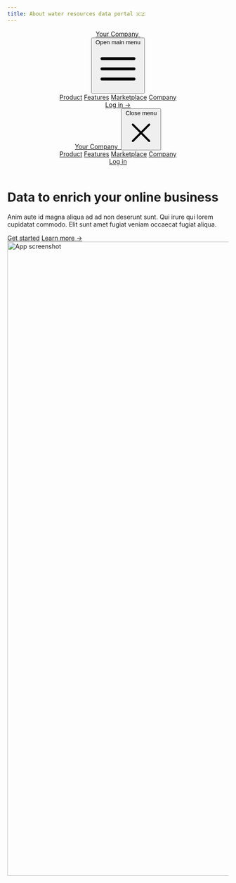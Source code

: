```yaml
---
title: About water resources data portal 🇰🇿
---
```


<div class="bg-gray-900">
  <header class="absolute inset-x-0 top-0 z-50">
    <nav class="flex items-center justify-between p-6 lg:px-8" aria-label="Global">
      <div class="flex lg:flex-1">
        <a href="#" class="-m-1.5 p-1.5">
          <span class="sr-only">Your Company</span>
          <img class="h-8 w-auto" src="https://tailwindui.com/img/logos/mark.svg?color=indigo&shade=500" alt="">
        </a>
      </div>
      <div class="flex lg:hidden">
        <button type="button" class="-m-2.5 inline-flex items-center justify-center rounded-md p-2.5 text-gray-400">
          <span class="sr-only">Open main menu</span>
          <svg class="h-6 w-6" fill="none" viewBox="0 0 24 24" stroke-width="1.5" stroke="currentColor" aria-hidden="true">
            <path stroke-linecap="round" stroke-linejoin="round" d="M3.75 6.75h16.5M3.75 12h16.5m-16.5 5.25h16.5" />
          </svg>
        </button>
      </div>
      <div class="hidden lg:flex lg:gap-x-12">
        <a href="#" class="text-sm font-semibold leading-6 text-white">Product</a>
        <a href="#" class="text-sm font-semibold leading-6 text-white">Features</a>
        <a href="#" class="text-sm font-semibold leading-6 text-white">Marketplace</a>
        <a href="#" class="text-sm font-semibold leading-6 text-white">Company</a>
      </div>
      <div class="hidden lg:flex lg:flex-1 lg:justify-end">
        <a href="#" class="text-sm font-semibold leading-6 text-white">Log in <span aria-hidden="true">&rarr;</span></a>
      </div>
    </nav>
    <!-- Mobile menu, show/hide based on menu open state. -->
    <div class="lg:hidden" role="dialog" aria-modal="true">
      <!-- Background backdrop, show/hide based on slide-over state. -->
      <div class="fixed inset-0 z-50"></div>
      <div class="fixed inset-y-0 right-0 z-50 w-full overflow-y-auto bg-gray-900 px-6 py-6 sm:max-w-sm sm:ring-1 sm:ring-white/10">
        <div class="flex items-center justify-between">
          <a href="#" class="-m-1.5 p-1.5">
            <span class="sr-only">Your Company</span>
            <img class="h-8 w-auto" src="https://tailwindui.com/img/logos/mark.svg?color=indigo&shade=500" alt="">
          </a>
          <button type="button" class="-m-2.5 rounded-md p-2.5 text-gray-400">
            <span class="sr-only">Close menu</span>
            <svg class="h-6 w-6" fill="none" viewBox="0 0 24 24" stroke-width="1.5" stroke="currentColor" aria-hidden="true">
              <path stroke-linecap="round" stroke-linejoin="round" d="M6 18L18 6M6 6l12 12" />
            </svg>
          </button>
        </div>
        <div class="mt-6 flow-root">
          <div class="-my-6 divide-y divide-gray-500/25">
            <div class="space-y-2 py-6">
              <a href="#" class="-mx-3 block rounded-lg px-3 py-2 text-base font-semibold leading-7 text-white hover:bg-gray-800">Product</a>
              <a href="#" class="-mx-3 block rounded-lg px-3 py-2 text-base font-semibold leading-7 text-white hover:bg-gray-800">Features</a>
              <a href="#" class="-mx-3 block rounded-lg px-3 py-2 text-base font-semibold leading-7 text-white hover:bg-gray-800">Marketplace</a>
              <a href="#" class="-mx-3 block rounded-lg px-3 py-2 text-base font-semibold leading-7 text-white hover:bg-gray-800">Company</a>
            </div>
            <div class="py-6">
              <a href="#" class="-mx-3 block rounded-lg px-3 py-2.5 text-base font-semibold leading-7 text-white hover:bg-gray-800">Log in</a>
            </div>
          </div>
        </div>
      </div>
    </div>
  </header>

  <div class="relative isolate pt-14">
    <div class="absolute inset-x-0 -top-40 -z-10 transform-gpu overflow-hidden blur-3xl sm:-top-80" aria-hidden="true">
      <div class="relative left-[calc(50%-11rem)] aspect-[1155/678] w-[36.125rem] -translate-x-1/2 rotate-[30deg] bg-gradient-to-tr from-[#ff80b5] to-[#9089fc] opacity-20 sm:left-[calc(50%-30rem)] sm:w-[72.1875rem]" style="clip-path: polygon(74.1% 44.1%, 100% 61.6%, 97.5% 26.9%, 85.5% 0.1%, 80.7% 2%, 72.5% 32.5%, 60.2% 62.4%, 52.4% 68.1%, 47.5% 58.3%, 45.2% 34.5%, 27.5% 76.7%, 0.1% 64.9%, 17.9% 100%, 27.6% 76.8%, 76.1% 97.7%, 74.1% 44.1%)"></div>
    </div>
    <div class="py-24 sm:py-32 lg:pb-40">
      <div class="mx-auto max-w-7xl px-6 lg:px-8">
        <div class="mx-auto max-w-2xl text-center">
          <h1 class="text-4xl font-bold tracking-tight text-white sm:text-6xl">Data to enrich your online business</h1>
          <p class="mt-6 text-lg leading-8 text-gray-300">Anim aute id magna aliqua ad ad non deserunt sunt. Qui irure qui lorem cupidatat commodo. Elit sunt amet fugiat veniam occaecat fugiat aliqua.</p>
          <div class="mt-10 flex items-center justify-center gap-x-6">
            <a href="#" class="rounded-md bg-indigo-500 px-3.5 py-2.5 text-sm font-semibold text-white shadow-sm hover:bg-indigo-400 focus-visible:outline focus-visible:outline-2 focus-visible:outline-offset-2 focus-visible:outline-indigo-400">Get started</a>
            <a href="#" class="text-sm font-semibold leading-6 text-white">Learn more <span aria-hidden="true">→</span></a>
          </div>
        </div>
        <img src="https://tailwindui.com/img/component-images/dark-project-app-screenshot.png" alt="App screenshot" width="2432" height="1442" class="mt-16 rounded-md bg-white/5 shadow-2xl ring-1 ring-white/10 sm:mt-24">
      </div>
    </div>
    <div class="absolute inset-x-0 top-[calc(100%-13rem)] -z-10 transform-gpu overflow-hidden blur-3xl sm:top-[calc(100%-30rem)]" aria-hidden="true">
      <div class="relative left-[calc(50%+3rem)] aspect-[1155/678] w-[36.125rem] -translate-x-1/2 bg-gradient-to-tr from-[#ff80b5] to-[#9089fc] opacity-20 sm:left-[calc(50%+36rem)] sm:w-[72.1875rem]" style="clip-path: polygon(74.1% 44.1%, 100% 61.6%, 97.5% 26.9%, 85.5% 0.1%, 80.7% 2%, 72.5% 32.5%, 60.2% 62.4%, 52.4% 68.1%, 47.5% 58.3%, 45.2% 34.5%, 27.5% 76.7%, 0.1% 64.9%, 17.9% 100%, 27.6% 76.8%, 76.1% 97.7%, 74.1% 44.1%)"></div>
    </div>
  </div>
</div>
